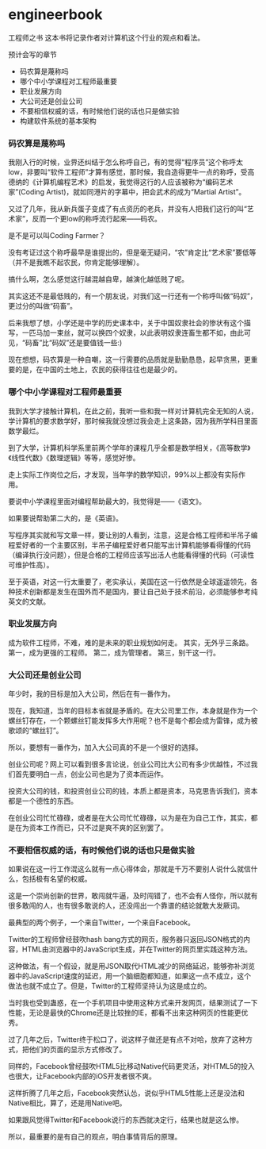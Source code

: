 engineerbook
============

工程师之书
这本书将记录作者对计算机这个行业的观点和看法。

预计会写的章节

* 码农算是蔑称吗
* 哪个中小学课程对工程师最重要
* 职业发展方向
* 大公司还是创业公司
* 不要相信权威的话，有时候他们说的话也只是做实验
* 构建软件系统的基本架构

### 码农算是蔑称吗

我刚入行的时候，业界还纠结于怎么称呼自己，有的觉得“程序员”这个称呼太low，非要叫“软件工程师”才算有感觉，那时候，我自造得更牛一点的称呼，受高德纳的《计算机编程艺术》的启发，我觉得这行的人应该被称为“编码艺术家”(Coding Artist)，就如同港片的字幕中，把会武术的成为“Martial Artist”。

又过了几年，我从新兵蛋子变成了有点资历的老兵，并没有人把我们这行的叫“艺术家”，反而一个更low的称呼流行起来——码农。

是不是可以叫Coding Farmer？

没有考证过这个称呼最早是谁提出的，但是毫无疑问，“农”肯定比“艺术家”要低等（并不是我瞧不起农民，你肯定能够理解）。

搞什么啊，怎么感觉这行越混越自卑，越演化越低贱了呢。

其实这还不是最低贱的，有一个朋友说，对我们这一行还有一个称呼叫做“码奴”，更过分的叫做“码畜”。

后来我想了想，小学还是中学的历史课本中，关于中国奴隶社会的惨状有这个描写，一匹马加一束丝，就可以换四个奴隶，以此表明奴隶连畜生都不如，由此可见，“码畜”比“码奴”还是要值钱一些:)

现在想想，码农算是一种自嘲，这一行需要的品质就是勤勤恳恳，起早贪黑，更重要的是，在中国的土地上，农民的获得往往也是最少的。


### 哪个中小学课程对工程师最重要

我到大学才接触计算机，在此之前，我听一些和我一样对计算机完全无知的人说，学计算机的要求数学好，那时候我就没想过我会走上这条路，因为我所学科目里面数学最烂。

到了大学，计算机科学系里前两个学年的课程几乎全都是数学相关，《高等数学》《线性代数》《数理逻辑》等等，感觉好惨。

走上实际工作岗位之后，才发现，当年学的数学知识，99%以上都没有实际作用。

要说中小学课程里面对编程帮助最大的，我觉得是——《语文》。

如果要说帮助第二大的，是《英语》。

写程序其实就和写文章一样，要让别的人看到，注意，这是合格工程师和半吊子编程爱好者的一个主要区别，半吊子编程爱好者只能写出计算机能够看得懂的代码（编译执行没问题），但是合格的工程师应该写出活人也能看得懂的代码（可读性可维护性高）。

至于英语，对这一行太重要了，老实承认，美国在这一行依然是全球遥遥领先，各种技术创新都是发生在国外而不是国内，要让自己处于技术前沿，必须能够参考纯英文的文献。

### 职业发展方向

成为软件工程师，不难，难的是未来的职业规划如何走。
其实，无外乎三条路。
第一，成为更强的工程师。
第二，成为管理者。
第三，别干这一行。

###  大公司还是创业公司

年少时，我的目标是加入大公司，然后在有一番作为。

现在，我知道，当年的目标本省就是矛盾的。在大公司里工作，本身就是作为一个螺丝钉存在，一个颗螺丝钉能发挥多大作用呢？也不是每个都会成为雷锋，成为被歌颂的“螺丝钉”。

所以，要想有一番作为，加入大公司真的不是一个很好的选择。

创业公司呢？网上可以看到很多言论说，创业公司比大公司有多少优越性，不过我们首先要明白一点，创业公司也是为了资本而运作。

投资大公司的钱，和投资创业公司的钱，本质上都是资本，马克思告诉我们，资本都是一个德性的东西。

在创业公司忙忙碌碌，或者是在大公司忙忙碌碌，以为是在为自己工作，其实，都是在为资本工作而已，只不过是爽不爽的区别罢了。


### 不要相信权威的话，有时候他们说的话也只是做实验

如果说在这一行工作混这么就有一点心得体会，那就是千万不要别人说什么就信什么，包括极有名望的权威。

这是一个崇尚创新的世界，敢闯就牛逼，及时闯错了，也不会有人怪你，所以就有很多敢闯的人，也有很多敢说的人，还没闯出一个靠谱的结论就敢大发厥词。

最典型的两个例子，一个来自Twitter，一个来自Facebook。

Twitter的工程师曾经鼓吹hash bang方式的网页，服务器只返回JSON格式的内容，HTML由浏览器中的JavaScript生成，并在Twitter的网页里实践这种方法。

这种做法，有一个假设，就是用JSON取代HTML减少的网络延迟，能够弥补浏览器中的JavaScript速度的延迟，用一个脑细胞都知道，如果这一点不成立，这个做法也就不成立了。但是，Twitter的工程师坚持认为这是成立的。

当时我也受到蛊惑，在一个手机项目中使用这种方式来开发网页，结果测试了一下性能，无论是最快的Chrome还是比较挫的IE，都看不出来这种网页的性能更优秀。

过了几年之后，Twitter终于松口了，说这样子做还是有点不对哈，放弃了这种方式，把他们的页面的显示方式修改了。

同样的，Facebook曾经鼓吹HTML5比移动Native代码更灵活，对HTML5的投入也很大，让Facebook内部的iOS开发者很不爽。

这样折腾了几年之后，Facebook突然认怂，说似乎HTML5性能上还是没法和Native相比，算了，还是用Native吧。

如果跟风觉得Twitter和Facebook说行的东西就决定行，结果也就是这么惨。

所以，最重要的是有自己的观点，明白事情背后的原理。